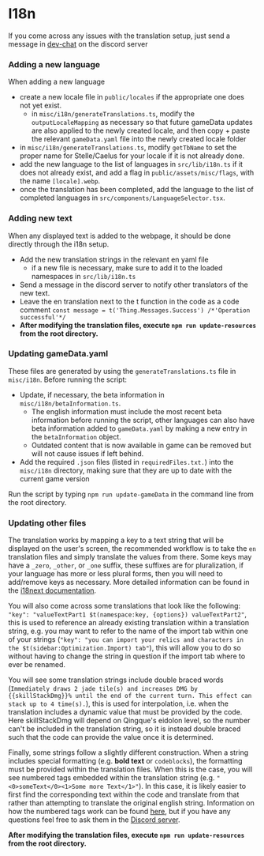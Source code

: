# I18n

If you come across any issues with the translation setup, just send a message in [dev-chat](https://discord.com/channels/800607517074784256/1198367043167195246) on the discord server

### Adding a new language

When adding a new language
- create a new locale file in `public/locales` if the appropriate one does not yet exist.
  - in `misc/i18n/generateTranslations.ts`, modify the `outputLocaleMapping` as necessary so that future gameData updates are also applied to the newly created locale, and then copy + paste the relevant `gameData.yaml` file into the newly created locale folder
- in `misc/i18n/generateTranslations.ts`, modify `getTbName` to set the proper name for Stelle/Caelus for your locale if it is not already done.
- add the new language to the list of languages in `src/lib/i18n.ts` if it does not already exist, and add a flag in `public/assets/misc/flags`, with the name `[locale].webp`.
- once the translation has been completed, add the language to the list of completed languages in `src/components/LanguageSelector.tsx`.

### Adding new text
When any displayed text is added to the webpage, it should be done directly through the i18n setup.
- Add the new translation strings in the relevant en yaml file
  - if a new file is necessary, make sure to add it to the loaded namespaces in `src/lib/i18n.ts`
- Send a message in the discord server to notify other translators of the new text.
- Leave the en translation next to the t function in the code as a code comment
    `const message = t('Thing.Messages.Success') /*'Operation successful'*/`
- **After modifying the translation files, execute `npm run update-resources` from the root directory.**

### Updating gameData.yaml

These files are generated by using the `generateTranslations.ts` file in `misc/i18n`.
Before running the script:
- Update, if necessary, the beta information in `misc/i18n/betaInformation.ts`.
  - The english information must include the most recent beta information before running the script, other languages can also have beta information added to `gameData.yaml` by making a new entry in the `betaInformation` object.
  - Outdated content that is now available in game can be removed but will not cause issues if left behind.
- Add the required `.json` files (listed in `requiredFiles.txt.`) into the `misc/i18n` directory, making sure that they are up to date with the current game version

Run the script by typing `npm run update-gameData` in the command line from the root directory.

### Updating other files

The translation works by mapping a key to a text string that will be displayed on the user's screen, the recommended workflow is to take the `en` translation files and simply translate the values from there. Some keys may have a `_zero`, `_other`, or `_one` suffix, these suffixes are for pluralization, if your language has more or less plural forms, then you will need to add/remove keys as necessary. More detailed information can be found in the [i18next documentation](https://react.i18next.com/).

You will also come across some translations that look like the following: `"key": "valueTextPart1 $t(namespace:key, {options}) valueTextPart2"`, this is used to reference an already existing translation within a translation string, e.g. you may want to refer to the name of the import tab within one of your strings (`"key": "you can import your relics and characters in the $t(sidebar:Optimization.Import) tab"`), this will allow you to do so without having to change the string in question if the import tab where to ever be renamed.

You will see some translation strings include double braced words (`Immediately draws 2 jade tile(s) and increases DMG by {{skillStackDmg}}% until the end of the current turn. This effect can stack up to 4 time(s).`), this is used for interpolation, i.e. when the translation includes a dynamic value that must be provided by the code. Here skillStackDmg will depend on Qingque's eidolon level, so the number can't be included in the translation string, so it is instead double braced such that the code can provide the value once it is determined.

Finally, some strings follow a slightly different construction. When a string includes special formatting (e.g. **bold text** or `codeblocks`), the formatting must be provided within the translation files. When this is the case, you will see numbered tags embedded within the translation string (e.g. `"<0>someText</0><1>Some more Text</1>"`). In this case, it is likely easier to first find the corresponding text within the code and translate from that rather than attempting to translate the original english string. Information on how the numbered tags work can be found [here](https://react.i18next.com/latest/trans-component), but if you have any questions feel free to ask them in the [Discord server](https://discord.gg/YHCCaXEhfV).

**After modifying the translation files, execute `npm run update-resources` from the root directory.**